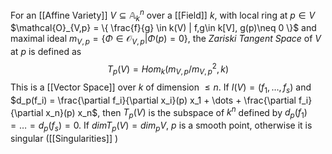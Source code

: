 For an [[Affine Variety]] $V\subseteq \mathbb{A}^n_k$ over a [[Field]] $k$, with local ring at $p\in V$ $\mathcal{O}_{V,p} = \{ \frac{f}{g} \in k(V) | f,g\in k[V], g(p)\neq 0 \}$ and maximal ideal $m_{V,p} = \{\Phi \in \mathcal{O}_{V,p} | \Phi(p) = 0\}$, the *Zariski Tangent Space* of $V$ at $p$ is defined as 
$$ T_p(V) = Hom_{k}(m_{V,p}/m_{V,p}^2,k)$$
This is a [[Vector Space]] over $k$ of dimension $\leq n$.
If $I(V) = (f_1,\dots,f_s)$ and $d_p(f_i) = \frac{\partial f_i}{\partial x_i}(p) x_1 + \dots + \frac{\partial f_i}{\partial x_n}(p) x_n$, then $T_p(V)$ is the subspace of $k^n$ defined by $d_p(f_1) = \dots = d_p(f_s) = 0$.
If $dimT_p(V) = dim_pV$, $p$ is a smooth point, otherwise it is singular ([[Singularities]] )